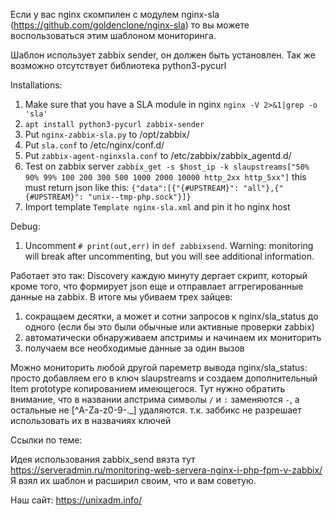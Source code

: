 Если у вас nginx скомпилен с модулем nginx-sla (https://github.com/goldenclone/nginx-sla) 
то вы можете воспользоваться этим шаблоном мониторинга.

Шаблон использует zabbix sender, он должен быть установлен. Так же возможно отсутствует библиотека python3-pycurl


Installations:
1. Make sure that you have a SLA module in nginx `nginx -V 2>&1|grep -o 'sla'`
1. `apt install python3-pycurl zabbix-sender`
1. Put `nginx-zabbix-sla.py` to /opt/zabbix/
1. Put `sla.conf` to /etc/nginx/conf.d/
1. Put `zabbix-agent-nginxsla.conf` to /etc/zabbix/zabbix_agentd.d/
1. Test on zabbix server `zabbix_get -s $host_ip -k slaupstreams["50% 90% 99% 100 200 300 500 1000 2000 10000 http_2xx http_5xx"]` this 
must return json like this: `{"data":[{"{#UPSTREAM}": "all"},{"{#UPSTREAM}": "unix--tmp-php.sock"}]}`
1. Import template `Template nginx-sla.xml` and pin it ho nginx host


Debug:
1. Uncomment `# print(out,err)` in `def zabbixsend`. Warning: monitoring will break after uncommenting,
but you will see additional information.


Работает это так: Discovery каждую минуту дергает скрипт, который кроме того, что формирует json еще и отправлает аггрегированные данные на zabbix. 
В итоге мы убиваем трех зайцев: 
1. сокращаем десятки, а может и сотни запросов к nginx/sla_status до одного (если бы это были обычные или активные проверки zabbix)
1. автоматически обнаруживаем апстримы и начинаем их мониторить
1. получаем все необходимые данные за один вызов

Можно мониторить любой другой пареметр вывода nginx/sla_status: просто добавляем его в ключ slaupstreams и создаем дополнительный Item prototype копированием имеющегося.
Тут нужно обратить внимание, что в названии апстрима символы `/` и `:` заменяются `-`, а остальные не [^A-Za-z0-9-\._] удаляются. т.к. заббикс не разрешает использовать их в назвачиях ключей

Ссылки по теме: 

Идея использования zabbix_send вязта тут https://serveradmin.ru/monitoring-web-servera-nginx-i-php-fpm-v-zabbix/ Я взял их шаблон и расширил своим, что и вам советую.

Наш сайт: https://unixadm.info/
 